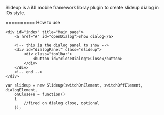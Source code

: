 Slideup is a iUI mobile framework libray plugin to create slideup dialog in iOs style.

==========
How to use

	<div id="index" title="Main page">
		<a href="#" id="openDialog">Show dialog</a>
		
		<!-- this is the dialog panel to show -->
		<div id="dialogPanel" class="slideup">
			<div class="toolbar">
				<button id="closeDialog">Close</button>
			</div>   	
		</div> 
		<!-- end -->   
	</div>

	var slideup = new Slideup(switchOnElement, switchOffElement, dialogElement,
		onCloseFn = function()
		{
			//fired on dialog close, optional			
		});